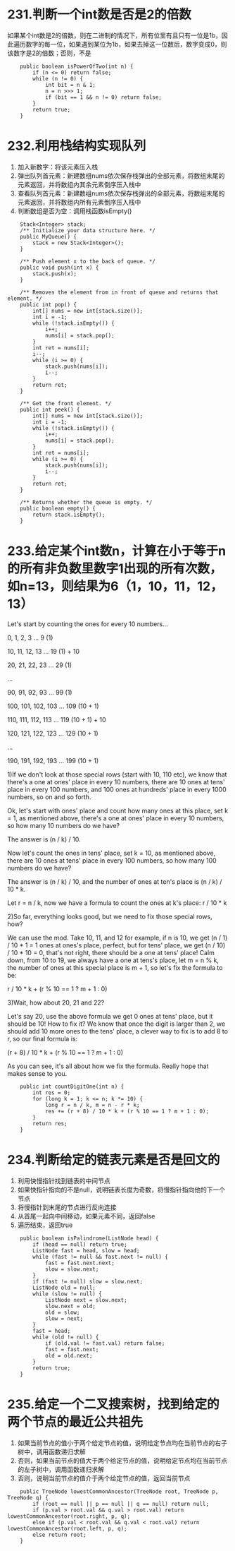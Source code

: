 # 231.判断一个int数是否是2的倍数

如果某个int数是2的倍数，则在二进制的情况下，所有位里有且只有一位是1b，因此遍历数字的每一位，如果遇到某位为1b，如果去掉这一位数后，数字变成0，则该数字是2的倍数；否则，不是

```
    public boolean isPowerOfTwo(int n) {
        if (n <= 0) return false;
        while (n != 0) {
            int bit = n & 1;
            n = n >>> 1;
            if (bit == 1 && n != 0) return false;
        }
        return true;
    }
```

# 232.利用栈结构实现队列
1. 加入新数字：将该元素压入栈
2. 弹出队列首元素：新建数组nums依次保存栈弹出的全部元素，将数组末尾的元素返回，并将数组内其余元素倒序压入栈中
3. 查看队列首元素：新建数组nums依次保存栈弹出的全部元素，将数组末尾的元素返回，并将数组内所有元素倒序压入栈中
4. 判断数组是否为空：调用栈函数isEmpty()
```
    Stack<Integer> stack;
    /** Initialize your data structure here. */
    public MyQueue() {
        stack = new Stack<Integer>();
    }
    
    /** Push element x to the back of queue. */
    public void push(int x) {
        stack.push(x);
    }
    
    /** Removes the element from in front of queue and returns that element. */
    public int pop() {
        int[] nums = new int[stack.size()];
        int i = -1;
        while (!stack.isEmpty()) {
            i++;
            nums[i] = stack.pop();
        }
        int ret = nums[i];
        i--;
        while (i >= 0) {
            stack.push(nums[i]);
            i--;
        }
        return ret;
    }
    
    /** Get the front element. */
    public int peek() {
        int[] nums = new int[stack.size()];
        int i = -1;
        while (!stack.isEmpty()) {
            i++;
            nums[i] = stack.pop();
        }
        int ret = nums[i];
        while (i >= 0) {
            stack.push(nums[i]);
            i--;
        }
        return ret;
    }
    
    /** Returns whether the queue is empty. */
    public boolean empty() {
        return stack.isEmpty();
    }
```

# 233.给定某个int数n，计算在小于等于n的所有非负数里数字1出现的所有次数，如n=13，则结果为6（1，10，11，12，13）

Let's start by counting the ones for every 10 numbers...

0, 1, 2, 3 ... 9 (1)

10, 11, 12, 13 ... 19 (1) + 10

20, 21, 22, 23 ... 29 (1)

...

90, 91, 92, 93 ... 99 (1)

100, 101, 102, 103 ... 109 (10 + 1)

110, 111, 112, 113 ... 119 (10 + 1) + 10

120, 121, 122, 123 ... 129 (10 + 1)

...

190, 191, 192, 193 ... 199 (10 + 1)

1)If we don't look at those special rows (start with 10, 110 etc), we know that there's a one at ones' place in every 10 numbers, there are 10 ones at tens' place in every 100 numbers, and 100 ones at hundreds' place in every 1000 numbers, so on and so forth.

Ok, let's start with ones' place and count how many ones at this place, set k = 1, as mentioned above, there's a one at ones' place in every 10 numbers, so how many 10 numbers do we have?

The answer is (n / k) / 10.

Now let's count the ones in tens' place, set k = 10, as mentioned above, there are 10 ones at tens' place in every 100 numbers, so how many 100 numbers do we have?

The answer is (n / k) / 10, and the number of ones at ten's place is (n / k) / 10 * k.

Let r = n / k, now we have a formula to count the ones at k's place: r / 10 * k

2)So far, everything looks good, but we need to fix those special rows, how?

We can use the mod. Take 10, 11, and 12 for example, if n is 10, we get (n / 1) / 10 * 1 = 1 ones at ones's place, perfect, but for tens' place, we get (n / 10) / 10 * 10 = 0, that's not right, there should be a one at tens' place! Calm down, from 10 to 19, we always have a one at tens's place, let m = n % k, the number of ones at this special place is m + 1, so let's fix the formula to be:

r / 10 * k + (r % 10 == 1 ? m + 1 : 0)

3)Wait, how about 20, 21 and 22?

Let's say 20, use the above formula we get 0 ones at tens' place, but it should be 10! How to fix it? We know that once the digit is larger than 2, we should add 10 more ones to the tens' place, a clever way to fix is to add 8 to r, so our final formula is:

(r + 8) / 10 * k + (r % 10 == 1 ? m + 1 : 0)

As you can see, it's all about how we fix the formula. Really hope that makes sense to you.

```
    public int countDigitOne(int n) {
        int res = 0;
        for (long k = 1; k <= n; k *= 10) {
            long r = n / k, m = n - r * k;
            res += (r + 8) / 10 * k + (r % 10 == 1 ? m + 1 : 0);
        }
        return res;
    }
```

# 234.判断给定的链表元素是否是回文的
1. 利用快慢指针找到链表的中间节点
2. 如果快指针指向的不是null，说明链表长度为奇数，将慢指针指向他的下一个节点
3. 将慢指针到末尾的节点进行反向连接
4. 从首尾一起向中间移动，如果元素不同，返回false
5. 遍历结束，返回true
```
    public boolean isPalindrome(ListNode head) {
        if (head == null) return true;
        ListNode fast = head, slow = head;
        while (fast != null && fast.next != null) {
            fast = fast.next.next;
            slow = slow.next;
        }
        if (fast != null) slow = slow.next;
        ListNode old = null;
        while (slow != null) {
            ListNode next = slow.next;
            slow.next = old;
            old = slow;
            slow = next;
        }
        fast = head;
        while (old != null) {
            if (old.val != fast.val) return false;
            fast = fast.next;
            old = old.next;
        }
        return true;
    }
```

# 235.给定一个二叉搜索树，找到给定的两个节点的最近公共祖先
1. 如果当前节点的值小于两个给定节点的值，说明给定节点均在当前节点的右子树中，调用函数递归求解
2. 否则，如果当前节点的值大于两个给定节点的值，说明给定节点均在当前节点的左子树中，调用函数递归求解
3. 否则，说明当前节点的值介于两个给定节点的值，返回当前节点
```
    public TreeNode lowestCommonAncestor(TreeNode root, TreeNode p, TreeNode q) {
        if (root == null || p == null || q == null) return null;
        if (p.val > root.val && q.val > root.val) return lowestCommonAncestor(root.right, p, q);
        else if (p.val < root.val && q.val < root.val) return lowestCommonAncestor(root.left, p, q);
        else return root;
    }
```

